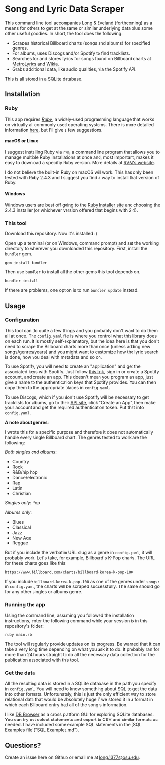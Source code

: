 # Song and Lyric Data Scraper

This command line tool accompanies Long & Eveland (forthcoming) as a means for
others to get at the same or similar underlying data plus some other useful 
goodies. In short, the tool does the following:

* Scrapes historical Billboard charts (songs and albums) for specified genres.
* For albums, uses Discogs and/or Spotify to find tracklists.
* Searches for and stores lyrics for songs found on Billboard charts at
[MetroLyrics](http://metrolyrics.com) and [Wikia](http://lyrics.wikia.com).
* Grabs additional data, like audio qualities, via the Spotify API.  

This is all stored in a SQLite database.

## Installation

### Ruby

This app requires [*Ruby*](https://www.ruby-lang.org), a widely-used programming
language that works on virtually all commonly used operating systems. There is 
more detailed information [here](https://www.ruby-lang.org/en/documentation/installation/),
but I'll give a few suggestions.

#### macOS or Linux

I suggest installing Ruby via `rvm`, a command line program that allows you to
manage multiple Ruby installations at once and, most important, makes it easy
to download a specifiy Ruby version. More details at [RVM's website](http://rvm.io/).

I do not believe the built-in Ruby on macOS will work. This has only been tested
with Ruby 2.4.3 and I suggest you find a way to install that version of Ruby.

#### Windows

Windows users are best off going to the 
[Ruby Installer site](https://rubyinstaller.org/downloads/) and choosing the 
2.4.3 installer (or whichever version offered that begins with 2.4).

### This tool

Download this repository. Now it's installed :)

Open up a terminal (or on Windows, command prompt) and set the working 
directory to wherever you downloaded this repository. First, install
the `bundler` gem.

`gem install bundler`

Then use `bundler` to install all the other gems this tool depends on.

`bundler install`

If there are problems, one option is to run `bundler update` instead.

## Usage

### Configuration

This tool can do quite a few things and you probably don't want to do 
them all at once. The `config.yaml` file is where you control what
this library does on each run. It is mostly self-explanatory, but
the idea here is that you don't need to scrape the Billboard charts 
more than once (unless adding new songs/genres/years) and you might 
want to customize how the lyric search is done, how you deal with 
metadata and so on.

To use Spotify, you will need to create an "application" and get the
associated keys with Spotify. Just follow 
[this link](https://beta.developer.spotify.com/dashboard/), sign in
or create a Spotify account, and create an app. This doesn't mean you
program an app, just give a name to the authentication keys that Spotify
provides. You can then copy them to the appropriate places in 
`config.yaml`.

To use Discogs, which if you don't use Spotify will be necessary to
get tracklists for albums, go to their 
[API site](https://www.discogs.com/developers/), click "Create an App",
then make your account and get the required authentication token. Put
that into `config.yaml`.

**A note about genres**:

I wrote this for a specific purpose and therefore it does not automatically
handle every single Billboard chart. The genres tested to work are the 
following:

*Both singles and albums*: 
* Country
* Rock
* R&B/hip hop
* Dance/electronic
* Rap
* Latin
* Christian

*Singles only*: Pop

*Albums only*:
* Blues
* Classical
* Jazz
* New Age
* Reggae

But if you include the verbatim URL slug as a genre in `config.yaml`,
it will probably work. Let's take, for example, Billboard's K-Pop 
charts. The URL for these charts goes like this:

`https://www.billboard.com/charts/billboard-korea-k-pop-100`

If you include `billboard-korea-k-pop-100`
as one of the genres under `songs:` in `config.yaml`,
the charts will be scraped successfully. The same should go for
any other singles or albums genre.

### Running the app

Using the command line, assuming you followed the installation instructions,
enter the following command while your session is in this repository's folder:

`ruby main.rb`

The tool will regularly provide updates on its progress. Be warned that it can
take a very long time depending on what you ask it to do. It probably ran
for more than 24 hours straight to do all the necessary data collection for the
publication associated with this tool.

### Get the data

All the resulting data is stored in a SQLite database in the path you specify
in `config.yaml`. You will need to know something about SQL to get the data 
into other formats. Unfortunately, this is just the only efficient way to store
relational data that would be absolutely huge if we stored it in a format in 
which each Billboard entry had all of the song's information.

I like [DB Browser](http://sqlitebrowser.org/) as a cross platform GUI for 
exploring SQLite databases. You can try out select statements and export to
CSV and similar formats as needed. I have included some example SQL statements
in the [SQL Examples file]("SQL Examples.md").

## Questions?

Create an issue here on Github or email me at long.1377@osu.edu.
